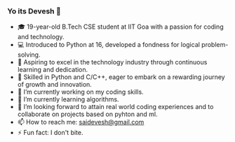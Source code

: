 ### Yo its Devesh 👋

- 🎓 19-year-old B.Tech CSE student at IIT Goa with a passion for coding and technology.
- 💻 Introduced to Python at 16, developed a fondness for logical problem-solving.
- 🚀 Aspiring to excel in the technology industry through continuous learning and dedication.
- 🌟 Skilled in Python and C/C++, eager to embark on a rewarding journey of growth and innovation.
- 🔭 I’m currently working on my coding skills.
- 🌱 I’m currently learning algorithms.
- 👯 I’m looking forward to attain real world coding experiences and to collaborate on projects based on pyhton and ml.
- 📫 How to reach me: saidevesh@gmail.com
- ⚡ Fun fact: I don't bite.
